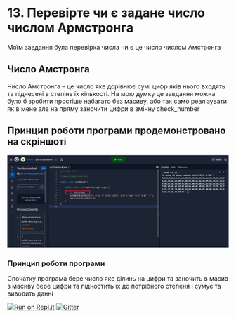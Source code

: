 # 13. Перевірте чи є задане число числом Армстронга
Моїм завдання була перевірка числа чи є це число числом Амстронга

## Число Амстронга
Число Амстронга – це число яке дорівнює сумі цифр яків нього входять та піднесені в степінь їх кількості.
На мою думку це завдання можна було б зробити простіше набагато без масиву, або так само реалізувати як в мене але на пряму заночити цифри в змінну check_number

## Принцип роботи програми продемонстровано на скріншоті
![](https://raw.githubusercontent.com/ppc-ntu-khpi/java-arrays-batl64/master/1.png)
### Принцип роботи програми
Спочатку програма бере число яке ділинь на цифри та заночить в масив з масиву бере цифри та підностить їх до потрібного степеня і сумує та виводить данні

[![Run on Repl.it](https://repl.it/badge/github/ppc-ntu-khpi/identifiers-types-starter)](https://repl.it/github/ppc-ntu-khpi/java-arrays-DanyloDonets)
[![Gitter](https://badges.gitter.im/PPC-SE-2020/OOP.svg)](https://gitter.im/PPC-SE-2020/OOP?utm_source=badge&utm_medium=badge&utm_campaign=pr-badge)
